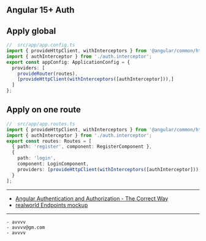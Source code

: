 ## Angular 15+ Auth

## Apply global

```ts
//  src/app/app.config.ts
import { provideHttpClient, withInterceptors } from '@angular/common/http';
import { authInterceptor } from './auth.interceptor';
export const appConfig: ApplicationConfig = {
  providers: [
    provideRouter(routes),
    [provideHttpClient(withInterceptors([authInterceptor])),]
  ]
};
```

## Apply on one route

```ts
//  src/app/app.routes.ts
import { provideHttpClient, withInterceptors } from '@angular/common/http';
import { authInterceptor } from './auth.interceptor';
export const routes: Routes = [
  { path: 'register', component: RegisterComponent },
  {
    path: 'login',
    component: LoginComponent,
    providers: [provideHttpClient(withInterceptors([authInterceptor])),]
  }
];
```

-------------------------------------------------------------------
- [Angular Authentication and Authorization - The Correct Way](https://www.youtube.com/watch?v=R8a8ituFkls)
- [realworld Endpoints mockup](https://realworld-docs.netlify.app/docs/specs/backend-specs/endpoints)

---------------------------------------------------------------------------

```
- avvvv
- avvvv@gm.com
- avvvv
```
